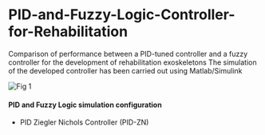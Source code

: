 # PID-and-Fuzzy-Logic-Controller-for-Rehabilitation
Comparison of performance between a PID-tuned controller and a fuzzy controller for the development of rehabilitation exoskeletons
The simulation of the developed controller has been carried out using Matlab/Simulink

![Fig 1](https://user-images.githubusercontent.com/96347878/162247502-e122e304-8fab-4a0a-8b35-2a2919a449ff.png)

#### PID and Fuzzy Logic simulation configuration
* PID Ziegler Nichols Controller (PID-ZN)
